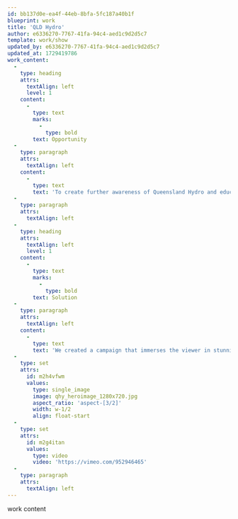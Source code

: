 ```yaml
---
id: bb137d0e-ea4f-44eb-8bfa-5fc187a40b1f
blueprint: work
title: 'QLD Hydro'
author: e6336270-7767-41fa-94c4-aed1c9d2d5c7
template: work/show
updated_by: e6336270-7767-41fa-94c4-aed1c9d2d5c7
updated_at: 1729419786
work_content:
  -
    type: heading
    attrs:
      textAlign: left
      level: 1
    content:
      -
        type: text
        marks:
          -
            type: bold
        text: Opportunity
  -
    type: paragraph
    attrs:
      textAlign: left
    content:
      -
        type: text
        text: 'To create further awareness of Queensland Hydro and educate the public about the vital role pumped hydro energy storage has to play in Queensland’s clean energy future.'
  -
    type: paragraph
    attrs:
      textAlign: left
  -
    type: heading
    attrs:
      textAlign: left
      level: 1
    content:
      -
        type: text
        marks:
          -
            type: bold
        text: Solution
  -
    type: paragraph
    attrs:
      textAlign: left
    content:
      -
        type: text
        text: 'We created a campaign that immerses the viewer in stunning images that highlight the natural purity and power of water, and at the same time convey the importance of delivering renewable, sustainable sources of energy that will help make Queensland self-sufficient, deliver jobs and opportunities for local workers and school leavers, and ensure a brighter future for all Queenslanders. How can something as simple as water hold the key to our clean energy future? Hydro is how.'
  -
    type: set
    attrs:
      id: m2h4vfwm
      values:
        type: single_image
        image: qhy_heroimage_1280x720.jpg
        aspect_ratio: 'aspect-[3/2]'
        width: w-1/2
        align: float-start
  -
    type: set
    attrs:
      id: m2g4itan
      values:
        type: video
        video: 'https://vimeo.com/952946465'
  -
    type: paragraph
    attrs:
      textAlign: left
---
```

work content